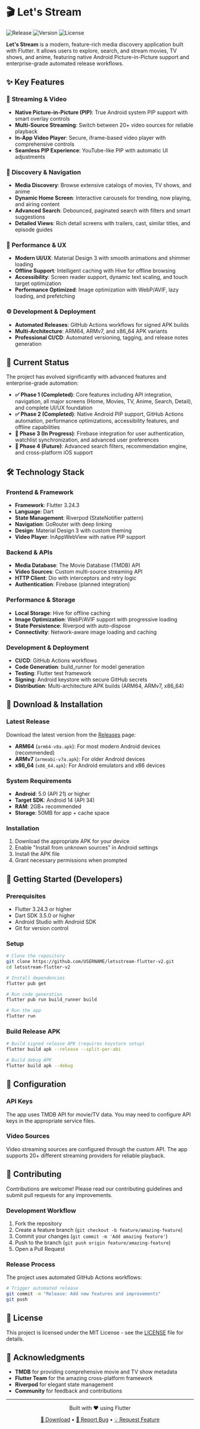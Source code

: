 # 🎬 Let's Stream

![Release](https://github.com/USERNAME/REPO/workflows/🚀%20Release%20Build%20&%20Deploy/badge.svg)
![Version](https://img.shields.io/github/v/release/USERNAME/REPO)
![License](https://img.shields.io/github/license/USERNAME/REPO)

**Let's Stream** is a modern, feature-rich media discovery application built with Flutter. It allows users to explore, search, and stream movies, TV shows, and anime, featuring native Android Picture-in-Picture support and enterprise-grade automated release workflows.

## ✨ Key Features

### 🎥 **Streaming & Video**
- **Native Picture-in-Picture (PIP)**: True Android system PIP support with smart overlay controls
- **Multi-Source Streaming**: Switch between 20+ video sources for reliable playback
- **In-App Video Player**: Secure, iframe-based video player with comprehensive controls
- **Seamless PIP Experience**: YouTube-like PIP with automatic UI adjustments

### 🎯 **Discovery & Navigation**
- **Media Discovery**: Browse extensive catalogs of movies, TV shows, and anime
- **Dynamic Home Screen**: Interactive carousels for trending, now playing, and airing content
- **Advanced Search**: Debounced, paginated search with filters and smart suggestions
- **Detailed Views**: Rich detail screens with trailers, cast, similar titles, and episode guides

### 🚀 **Performance & UX**
- **Modern UI/UX**: Material Design 3 with smooth animations and shimmer loading
- **Offline Support**: Intelligent caching with Hive for offline browsing
- **Accessibility**: Screen reader support, dynamic text scaling, and touch target optimization
- **Performance Optimized**: Image optimization with WebP/AVIF, lazy loading, and prefetching

### ⚙️ **Development & Deployment**
- **Automated Releases**: GitHub Actions workflows for signed APK builds
- **Multi-Architecture**: ARM64, ARMv7, and x86_64 APK variants
- **Professional CI/CD**: Automated versioning, tagging, and release notes generation

## 🎯 Current Status

The project has evolved significantly with advanced features and enterprise-grade automation:

- **✅ Phase 1 (Completed)**: Core features including API integration, navigation, all major screens (Home, Movies, TV, Anime, Search, Detail), and complete UI/UX foundation
- **✅ Phase 2 (Completed)**: Native Android PIP support, GitHub Actions automation, performance optimizations, accessibility features, and offline capabilities
- **🔄 Phase 3 (In Progress)**: Firebase integration for user authentication, watchlist synchronization, and advanced user preferences
- **🚀 Phase 4 (Future)**: Advanced search filters, recommendation engine, and cross-platform iOS support

## 🛠️ Technology Stack

### **Frontend & Framework**
- **Framework**: Flutter 3.24.3
- **Language**: Dart
- **State Management**: Riverpod (StateNotifier pattern)
- **Navigation**: GoRouter with deep linking
- **Design**: Material Design 3 with custom theming
- **Video Player**: InAppWebView with native PIP support

### **Backend & APIs**
- **Media Database**: The Movie Database (TMDB) API
- **Video Sources**: Custom multi-source streaming API
- **HTTP Client**: Dio with interceptors and retry logic
- **Authentication**: Firebase (planned integration)

### **Performance & Storage**
- **Local Storage**: Hive for offline caching
- **Image Optimization**: WebP/AVIF support with progressive loading
- **State Persistence**: Riverpod with auto-dispose
- **Connectivity**: Network-aware image loading and caching

### **Development & Deployment**
- **CI/CD**: GitHub Actions workflows
- **Code Generation**: build_runner for model generation
- **Testing**: Flutter test framework
- **Signing**: Android keystore with secure GitHub secrets
- **Distribution**: Multi-architecture APK builds (ARM64, ARMv7, x86_64)

## 📱 Download & Installation

### **Latest Release**
Download the latest version from the [Releases](../../releases) page:

- **ARM64** (`arm64-v8a.apk`): For most modern Android devices (recommended)
- **ARMv7** (`armeabi-v7a.apk`): For older Android devices
- **x86_64** (`x86_64.apk`): For Android emulators and x86 devices

### **System Requirements**
- **Android**: 5.0 (API 21) or higher
- **Target SDK**: Android 14 (API 34)
- **RAM**: 2GB+ recommended
- **Storage**: 50MB for app + cache space

### **Installation**
1. Download the appropriate APK for your device
2. Enable "Install from unknown sources" in Android settings
3. Install the APK file
4. Grant necessary permissions when prompted

## 🚀 Getting Started (Developers)

### **Prerequisites**
- Flutter 3.24.3 or higher
- Dart SDK 3.5.0 or higher
- Android Studio with Android SDK
- Git for version control

### **Setup**
```bash
# Clone the repository
git clone https://github.com/USERNAME/letsstream-flutter-v2.git
cd letsstream-flutter-v2

# Install dependencies
flutter pub get

# Run code generation
flutter pub run build_runner build

# Run the app
flutter run
```

### **Build Release APK**
```bash
# Build signed release APK (requires keystore setup)
flutter build apk --release --split-per-abi

# Build debug APK
flutter build apk --debug
```

## 🔧 Configuration

### **API Keys**
The app uses TMDB API for movie/TV data. You may need to configure API keys in the appropriate service files.

### **Video Sources**
Video streaming sources are configured through the custom API. The app supports 20+ different streaming providers for reliable playback.

## 🤝 Contributing

Contributions are welcome! Please read our contributing guidelines and submit pull requests for any improvements.

### **Development Workflow**
1. Fork the repository
2. Create a feature branch (`git checkout -b feature/amazing-feature`)
3. Commit your changes (`git commit -m 'Add amazing feature'`)
4. Push to the branch (`git push origin feature/amazing-feature`)
5. Open a Pull Request

### **Release Process**
The project uses automated GitHub Actions workflows:
```bash
# Trigger automated release
git commit -m "Release: Add new features and improvements"
git push
```

## 📄 License

This project is licensed under the MIT License - see the [LICENSE](LICENSE) file for details.

## 🌟 Acknowledgments

- **TMDB** for providing comprehensive movie and TV show metadata
- **Flutter Team** for the amazing cross-platform framework
- **Riverpod** for elegant state management
- **Community** for feedback and contributions

---

<div align="center">
  <p>Built with ❤️ using Flutter</p>
  <p>
    <a href="../../releases">📱 Download</a> •
    <a href="../../issues">🐛 Report Bug</a> •
    <a href="../../issues">💡 Request Feature</a>
  </p>
</div>